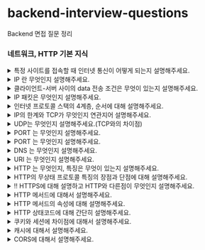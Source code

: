 # backend-interview-questions
Backend  면접 질문 정리

### 네트워크, HTTP 기본 지식

<details>
  <summary>특정 사이트를 접속할 때 인터넷 통신이 어떻게 되는지 설명해주세요.</summary>
  <br>
  <p>클라이언트 측에서 URL로 접속하면 브라우저가 이 URL에 적힌 값을 파싱해서 HTTP Message를 만들고 서버로 요청을 보내줍니다. HTTP Message를 서버에서 받아서 처리 한 data를 HTTP Message에 담아 클라이언트에 응답해주면 요청한 사이트로 접속할 수 있게 됩니다.</p>
</details>

<details>
  <summary>IP 란 무엇인지 설명해주세요.</summary>
  <br>
  <p>Internet Protocol의 약자로, 클라이언트와 서버 사이 인터넷 통신에 필요한 정보를 수신하고 송신하는 통신 규약을 의미합니다.</p>
</details>

<details>
  <summary>클라이언트-서버 사이의 data 전송 조건은 무엇이 있는지 설명해주세요.</summary>
  <br>
  <p>첫번쨰로 클라이언트와 서버는 각각 IP 주소를 부여받아 가지고 있어야 합니다.</p>
  <p>이렇게 양쪽에 IP 주소가 있을 때, IP 패킷이라는 규칙에 맞춰서 data를 전달해줘야합니다.</p>
</details>

<details>
  <summary>IP 패킷은 무엇인지 설명해주세요.</summary>
  <br>
  <p>간단히 설명하자면 패키지와 버킷의 합성어로 인터넷 통신 규약에 맞는 data 묶음을 의미합니다.</p>
  <p>출발지와 목적지의 IP, 전송데이터를 가지고 있고 전달시 인터넷 노드들을 타고 전달됩니다.</p>
</details>

<details>
  <summary>인터넷 프로토콜 스택의 4계층, 순서에 대해 설명해주세요.</summary>
  <br>
  <p>4계층은</p>
  <p>애플리케이션 계층 (HTTP, FTP)</p>  
  <p>전송 계층(TCP, UDP)</p>
  <p>인터넷 계층(IP)</p>
  <p>네트워크 인터페이스 계층 입니다.</p>
  <p>스택 순서는</p>
  <p>먼저 프로그램(애플리케이션)을 통해 전송할 data를 생성합니다.</p>
  <p>이를 SOCKET 라이브러리를 통해 전달하고</p>
  <p>TCP 정보를 생성합니다. 이때 전송 data를 포함합니다.</p>
  <p>이후 IP 패킷을 생성합니다. 여기에 TCP 정보가 담기게 됩니다.</p>
</details>

<details>
  <summary>IP의 한계와 TCP가 무엇인지 연관지어 설명해주세요.</summary>
  <br>
  <p>IP의 한계는</p>
  <p>첫번째로 비연결성입니다. 패킷을 받을 대상이 없거나 서비스가 불능인 상태에서도 이를 감지하지 못하고 패킷이 전송되는 문제가 있습니다.</p>
  <p>두번째는 비신뢰성입니다. 전송에 중간에 패킷이 없어지거나 순서대로 가지 않는다해도 이를 알 수 있는 방법이 없습니다.</p>
  <p>세번째는 프로그램을 구분 못한다는 것입니다. 같은 IP를 사용하는 서버에서 통신하는 애플리케이션이 2개 이상이면 구분할 수 있는 방법이 없습니다.</p><br>
  <p>TCP란 이러한 IP의 한계들을 보완해주는 역할을 하는 규약입니다.</p>
  <p>비연결성을 보완하기 위해 연결지향적입니다. 이는 3 way handshake 라고 불리며, 클라이언트에서서버로 접속 요청하면 서버에서 요청 수락 후 클라이언트에 접속 요청, 그리고 클라이언트가 요청을 수락하면 데이터를 전송하는 형태로 진행되는 것을 뜻합니다.</p>
  <p>또한 데이터의 전달을 보증해 신뢰성을 가집니다. 데이터를 전송시 서버에서 데이터를 받으면 받았음을 응답해줍니다.</p>
  <p>마지막으로 순서를 보장해줍니다. 클라이언트에서 보낸 순서대로 서버에 도달하지 않으면 잘못된 부분부터 재요청을 하게 됩니다.</p>
  <p>이렇게 IP의 한계를 보완해줄 수 있는 이유는 TCP에 전송 제어 및 순서, 검증 정보, PORT 등에 대한 data를 담기 때문입니다.</p>
</details>

<details>
  <summary>UDP는 무엇인지 설명해주세요.(TCP와의 차이점)</summary>
  <br>
  <p>UDP는 사용자 데이터그램 프로토콜을 말하고, TCP와 다르게 연결지향적이지 않고 데이터 전달 보증 등 신뢰성을 가지고 있지 않습니다.</p>
  <p>기능이 적은 대신 TCP보다 최적화에 장점이 있습니다. 애플리케이션에서 추가 작업을 통해 기능을 직접 추가할 수 있습니다.</p>
</details>

<details>
  <summary>PORT 는 무엇인지 설명해주세요.</summary>
  <br>
  <p>논리적인 접속장소를 뜻하며, 하나의 같은 IP내에서 나눠지는 서버를 의미합니다.</p>
</details>

<details>
  <summary>PORT 는 무엇인지 설명해주세요.</summary>
  <br>
  <p>논리적인 접속장소를 뜻하며, 하나의 같은 IP내에서 나눠지는 서버를 의미합니다. 하나의 IP내에서 애플리케이션마다 PORT번호를 다르게하여 구분하여 사용할 수 있습니다.</p>
</details>

<details>
  <summary>DNS 는 무엇인지 설명해주세요.</summary>
  <br>
  <p>도메인 네임 시스템의 약자이고, IP 형식을 사용하는 것에 번거로움이 있기 때문에 IP 형식을 대신해 DNS 서버에 등록한 도메인을 사용함으로써 기억하기 쉽고 수정하기 쉽게 됩니다.</p>
</details>

<details>
  <summary>URI 는 무엇인지 설명해주세요.</summary>
  <br>
  <p>인터넷 자원을 나타내는 고유 식별자를 의미합니다.</p>
  <p>URL은 이 식별을 Resource Locater 즉, 자원의 경로를 사용하는 것을 의미합니다.</p>
</details>

<details>
  <summary>HTTP 는 무엇인지, 특징은 무엇이 있는지 설명해주세요.</summary>
  <br>
  <p>HyperText Transfer Protocol의 약자로써 HTML, TEXT 문서 등 대부분의 data들의 통신에 대한 규약을 의미합니다.</p>
  <p>클라이언트에서 서버로 요청 후 응답을 대기하고 서버는 요청에 대한 결과를 만들어 응답하는 구조입니다.</p>
  <p>무상태 프로토콜이어서 서버가 클라이언트의 상태를 보존하지 않습니다. 즉, 클라이언트가 요청시에 보내준 data를 서버에서는 유지, 기억하고 있지 않습니다. 따라서 요청시마다 필요한 모든 data들을 보내줘야 합니다.</p>
  <p>비연결성의 특징을 가지고 있어 요청에 대한 응답 후 연결을 끊는 형태입니다.</p>
</details>

<details>
  <summary>HTTP의 무상태 프로토콜 특징의 장점과 단점에 대해 설명해주세요.</summary>
  <br>
  <p>장점은 서버 확장성이 높다는 점입니다. 특정 서버가 data를 저장하고 있지 않고 계속 data를 주고 받기 떄문에 확장에 대해서 제약이 없습니다.</p>
  <p>단점은 클라이언트가 계속 필요한 모든 data를 전송해야 하기 때문에 전송량이 많아집니다.</p>
</details>

<details>
  <summary>!! HTTPS에 대해 설명하고 HTTP와 다른점이 무엇인지 설명해주세요.</summary>
  <br>
  <p></p>
</details>

<details>
  <summary>HTTP 메서드에 대해서 설명해주세요.</summary>
  <br>
  <p>주요 메서드로는 GET, POST, PUT, PATCH, DELETE 가 있습니다.</p>
  <p>GET은 리소스를 조회할 때 사용하고</p>
  <p>POST는 요청 데이터를 처리할 때,</p>
  <p>PUT은 리소스를 대체할 때 만약 리소스가 없으면 생성합니다,</p>
  <p>PATCH는 리소스 일부 변경할 때,</p>
  <p>DELETE 는 리소스를 제거할 때 사용하는 메서드입니다.</p>
</details>

<details>
  <summary>HTTP 메서드의 속성에 대해 설명해주세요.</summary>
  <br>
  <p>1. GET메서드는 '안전'이라는 속성이 있습니다. 호출해도 리소스를 변경하지 않는다는 것입니다.</p>
  <p>2. 멱등이라는 속성이 있습니다. 몇 번을 요청해도 같은 결과가 나온다는 것을 의미합니다. 주요 메서드 중 POST를 제외하고는 이 속성을 가집니다. POST의 경우 같은 내용으로 요청시 반복해서 INSERT 되므로 멱등적이지 않습니다.</p>
  <p>3. 캐시 가능 속성은 응답 결과를 캐시에서 사용할 수 있는지를 의미합니다. 실제로 GET, HEAD 메서드에서 주로 사용합니다.</p>
</details>

<details>
  <summary>HTTP 상태코드에 대해 간단히 설명해주세요.</summary>
  <br>
  <p>200 번대는 클라이언트의 요청을 성공적으로 처리했을 때 보내주는 코드입니다.</p>
  <p>300 번대는 요청에 대한 처리 성공 후 리다이렉션이 필요할 때 보내주는 코드이고,</p>
  <p>400, 500 번대는 각각 클라이언트, 서버 측에 오류이 원인이 있을 때 보내주는 코드입니다.</p>
</details>

<details>
  <summary>쿠키와 세션에 차이점에 대해서 설명해주세요.</summary>
  <br>
  <p>쿠키는 클라이언트에서 저장하고 서버에 요청시마다 보내주는 data입니다.</p>
  <p>세션은 서버에서 저장하고 서버에서 관리하기 때문에 클라이언트 측보다 보안적인 측면에서 훨씬 유리합니다.</p>
</details>

<details>
  <summary>캐시에 대해서 설명해주세요.</summary>
  <br>
  <p>자주 사용하는 데이터를 미리 복사해 놓는 임시 장소를 가리킵니다.</p>
  <p>캐시 가능 시간 동안에는 네트워크를 사용하지 않아도 돼서 비용 절감을 할 수 있습니다.</p>
  <p>브라우저 로딩 속도가 빨라 사용자 경험(UX)을 좋게 합니다.</p>
  <p>캐시 만료시에도 data에 변동이 없다면 검증 헤더를 통해 클라이언트와 서버의 data가 동일하다는 것을 확인 후 data를 네트워크를 통해 전송하지 않도록 할 수 있습니다.</p>
</details>

<details>
  <summary>CORS에 대해서 설명해주세요.</summary>
  <br>
  <p>CORS는 스프링 시큐리티를 사용하며 자주 만난 이슈입니다.</p>
  <p>특히 외부 API를 사용시 발생했으며, 서로 다른 도메인간에 자원을 공유할 때 발생했습니다.</p>
  <p>security config에서 cors 관련 설정을 추가로 해줘서 해결하거나 filter를 따로 만들어 header 정보를 수정해서 해결했습니다.</p>
</details>
